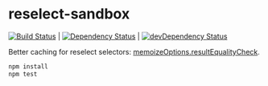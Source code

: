# reselect-sandbox

[![Build Status](https://travis-ci.org/larsthorup/reselect-sandbox.png)](https://travis-ci.org/larsthorup/reselect-sandbox) | [![Dependency Status](https://david-dm.org/larsthorup/reselect-sandbox.png)](https://david-dm.org/larsthorup/reselect-sandbox#info=dependencies) | [![devDependency Status](https://david-dm.org/larsthorup/reselect-sandbox/dev-status.png)](https://david-dm.org/larsthorup/reselect-sandbox#info=devDependencies)

Better caching for reselect selectors: [memoizeOptions.resultEqualityCheck](./src/index.js).

```bash
npm install
npm test
```

